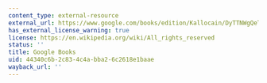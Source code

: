 ```yaml
---
content_type: external-resource
external_url: https://www.google.com/books/edition/Kallocain/DyTTNWgQeTMC?hl=en&gbpv=1
has_external_license_warning: true
license: https://en.wikipedia.org/wiki/All_rights_reserved
status: ''
title: Google Books
uid: 44340c6b-2c83-4c4a-bba2-6c2618e1baae
wayback_url: ''
---
```


